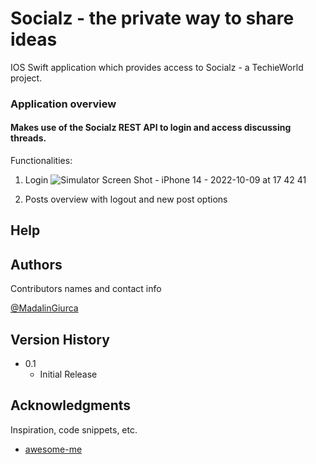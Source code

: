 # Socialz - the private way to share ideas

IOS Swift application which provides access to Socialz - a TechieWorld project.

[comment]: <> (TODO An in-depth paragraph about the project and overview of use.)

### Application overview
#### Makes use of the Socialz REST API to login and access discussing threads.

Functionalities:

1. Login
![Simulator Screen Shot - iPhone 14 - 2022-10-09 at 17 42 41](https://user-images.githubusercontent.com/39347242/194763257-3af445ea-8104-4ad2-a81c-a19c166bf9b9.png)

2. Posts overview with logout and new post options



[comment]: <> (* How to run the program)

[comment]: <> (* Step-by-step bullets)

[comment]: <> (```)

[comment]: <> (code blocks for commands)

[comment]: <> (```)

## Help

[comment]: <> (Any advise for common problems or issues.)

[comment]: <> (```)

[comment]: <> (command to run if program contains helper info)

[comment]: <> (```)

## Authors

Contributors names and contact info

[@MadalinGiurca](https://www.linkedin.com/in/madalin-stefan-giurca-08a964186)

## Version History

* 0.1
    * Initial Release

## Acknowledgments

Inspiration, code snippets, etc.

* [awesome-me](https://me.com/awesome)
